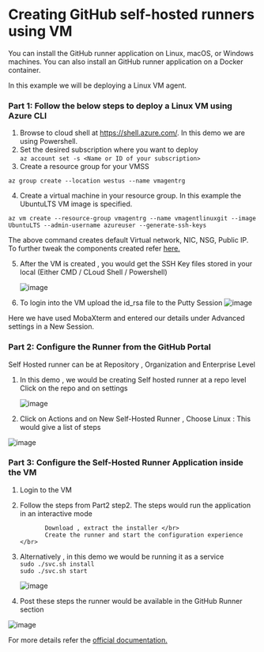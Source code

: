 


# Creating GitHub self-hosted runners using VM

You can install the GitHub runner application on Linux, macOS, or Windows machines. You can also install an  GitHub runner application on a Docker container.

In this example we will be deploying a Linux VM agent.

### Part 1: Follow the below steps to deploy a Linux VM  using Azure CLI

1) Browse to cloud shell at https://shell.azure.com/. In this demo we are using Powershell.
2) Set the desired subscription where you want to deploy </br>
`az account set -s <Name or ID of your subscription>`
3) Create a resource group for your VMSS </br>
```
az group create --location westus --name vmagentrg
```
4) Create a virtual machine in your resource group. In this example the UbuntuLTS VM image is specified.</br>
```
az vm create --resource-group vmagentrg --name vmagentlinuxgit --image UbuntuLTS --admin-username azureuser --generate-ssh-keys
```
The above command creates  default Virtual network, NIC, NSG, Public IP.
To further tweak the components created refer <a href='https://docs.microsoft.com/en-us/azure/virtual-machines/linux/quick-create-cli'>here.</a>

5) After the VM is created , you would get the SSH Key files stored in your local (Either CMD / CLoud Shell / Powershell) 

     ![image](https://user-images.githubusercontent.com/94544313/153742532-5c49040b-5f74-43e3-85cd-f24dd8ca876d.png)
     
6) To login into the VM upload the id_rsa file to the Putty Session
     ![image](https://user-images.githubusercontent.com/94544313/153747721-73f4458e-7e09-4f28-a967-e3607ed2ed6e.png)
     
Here we have used MobaXterm and entered our details under Advanced settings in a New Session.

### Part 2: Configure the Runner from the GitHub Portal
 Self Hosted runner can be at Repository , Organization and Enterprise Level
 1) In this demo , we would be creating Self hosted runner at a repo level </br>
    Click on the repo and on settings
    
    ![image](https://user-images.githubusercontent.com/94544313/153846106-35cc3619-b1e9-46d4-86a0-94a2f332e9e3.png)
 
 2) Click on Actions and on New Self-Hosted Runner , Choose Linux : This would give a list of steps

   ![image](https://user-images.githubusercontent.com/94544313/153846629-8e376f5b-9285-4bac-a4f5-359cc6ace8f4.png)  
 
 ### Part 3: Configure the Self-Hosted Runner Application inside the VM
 
 1) Login to the VM
 2) Follow the steps from Part2 step2. The steps would run the application in an interactive mode</br>
 
               Download , extract the installer </br>
               Create the runner and start the configuration experience </br> 
              
 3) Alternatively , in this demo we would be running it as a service </br>
   `sudo ./svc.sh install` </br>
   `sudo ./svc.sh start` </br>
   
     ![image](https://user-images.githubusercontent.com/94544313/153847551-47ac2657-cbbb-4c58-a22c-fc55cc9f9dd4.png)
     
 4) Post these steps the runner would be available in the GitHub Runner section

 ![image](https://user-images.githubusercontent.com/94544313/153847748-651d411c-5f4d-4c18-9bfa-122edc4bc5e7.png)   
  

For more details refer the <a href='</a>https://docs.github.com/en/actions/hosting-your-own-runners/adding-self-hosted-runners'>official documentation.</a>





